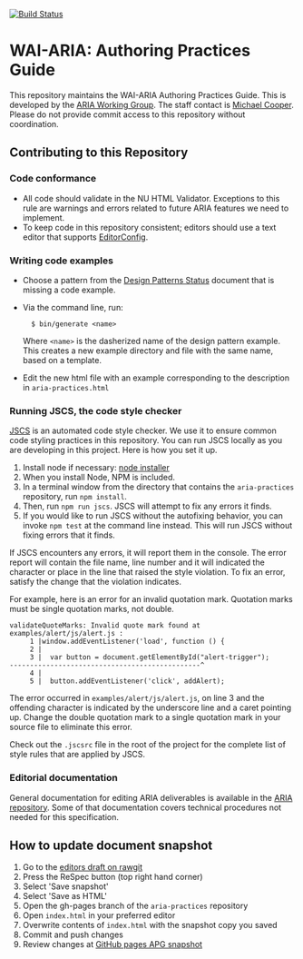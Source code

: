 [![Build Status](https://travis-ci.org/w3c/aria-practices.svg?branch=master)](https://travis-ci.org/w3c/aria-practices)

# WAI-ARIA: Authoring Practices Guide

This repository maintains the WAI-ARIA Authoring Practices Guide.
This is developed by the [ARIA Working Group](http://www.w3.org/WAI/ARIA/).
The staff contact is [Michael Cooper](http://www.w3.org/People/cooper/).
Please do not provide commit access to this repository without coordination.

## Contributing to this Repository

### Code conformance

* All code should validate in the NU HTML Validator.
Exceptions to this rule are warnings and errors related to
future ARIA features we need to implement.
* To keep code in this repository consistent; editors should use a text editor
that supports [EditorConfig](http://editorconfig.org/).

### Writing code examples

- Choose a pattern from the
  [Design Patterns Status](https://github.com/w3c/aria-practices/wiki/Design-Patterns-Status)
  document that is missing a code example.
- Via the command line, run:

        $ bin/generate <name>

  Where `<name>` is the dasherized name of the design pattern example. This
  creates a new example directory and file with the same name, based on a
  template.

- Edit the new html file with an example corresponding to the description in
  `aria-practices.html`

### Running JSCS, the code style checker

[JSCS](http://jscs.info/) is an automated code style checker. We use it to ensure
common code styling practices in this repository. You can run JSCS locally as you
are developing in this project. Here is how you set it up.

1. Install node if necessary: [node installer](https://nodejs.org/en/download/)
1. When you install Node, NPM is included.
1. In a terminal window from the directory that contains the `aria-practices`
repository, run `npm install`.
1. Then, run `npm run jscs`. JSCS will attempt to fix any errors it finds. 
1. If you would like to run JSCS without the autofixing behavior, you can invoke `npm test`
at the command line instead. This will run JSCS without fixing errors that it finds.

If JSCS encounters any errors, it will report them in the console. The error report will
contain the file name, line number and it will indicated the character or place
in the line that raised the style violation. To fix an error, satisfy the change
that the violation indicates.

For example, here is an error for an invalid quotation mark. Quotation marks must
be single quotation marks, not double.

```
validateQuoteMarks: Invalid quote mark found at examples/alert/js/alert.js :
     1 |window.addEventListener('load', function () {
     2 |
     3 |  var button = document.getElementById("alert-trigger");
-----------------------------------------------^
     4 |
     5 |  button.addEventListener('click', addAlert);
```

The error occurred in `examples/alert/js/alert.js`, on line 3 and the offending
character is indicated by the underscore line and a caret pointing up. Change the
double quotation mark to a single quotation mark in your source file to eliminate
this error.

Check out the `.jscsrc` file in the root of the project for the complete list
of style rules that are applied by JSCS.

### Editorial documentation

General documentation for editing ARIA deliverables is available in the
[ARIA repository](https://github.com/w3c/aria/).
Some of that documentation covers technical procedures not needed
for this specification.

## How to update document snapshot

1. Go to the [editors draft on rawgit](https://cdn.rawgit.com/w3c/aria-practices/master/aria-practices.html)
2. Press the ReSpec button (top right hand corner)
3. Select 'Save snapshot'
4. Select 'Save as HTML'
5. Open the gh-pages branch of the `aria-practices` repository
6. Open `index.html` in your preferred editor
7. Overwrite contents of `index.html` with the snapshot copy you saved
8. Commit and push changes
9. Review changes at [GitHub pages APG snapshot](http://w3c.github.io/aria-practices/)
